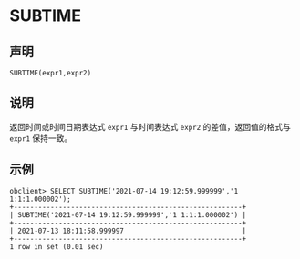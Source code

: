 SUBTIME
============================



声明
-----------------------

```unknow
SUBTIME(expr1,expr2)
```



说明
-----------------------

返回时间或时间日期表达式 `expr1` 与时间表达式 `expr2` 的差值，返回值的格式与 `expr1` 保持一致。

示例
-----------------------

```unknow
obclient> SELECT SUBTIME('2021-07-14 19:12:59.999999','1 1:1:1.000002');
+--------------------------------------------------------+
| SUBTIME('2021-07-14 19:12:59.999999','1 1:1:1.000002') |
+--------------------------------------------------------+
| 2021-07-13 18:11:58.999997                             |
+--------------------------------------------------------+
1 row in set (0.01 sec)
```
